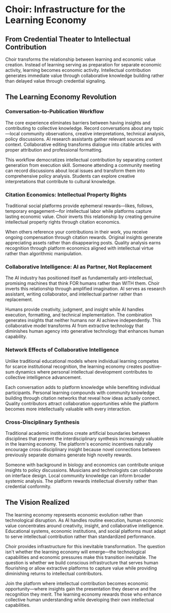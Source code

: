 # Choir: Infrastructure for the Learning Economy

## From Credential Theater to Intellectual Contribution

Choir transforms the relationship between learning and economic value creation. Instead of learning serving as preparation for separate economic activity, learning becomes economic activity. Intellectual contribution generates immediate value through collaborative knowledge building rather than delayed value through credential signaling.

## The Learning Economy Revolution

### Conversation-to-Publication Workflow

The core experience eliminates barriers between having insights and contributing to collective knowledge. Record conversations about any topic—local community observations, creative interpretations, technical analysis, policy discussions. AI research assistants gather relevant sources and context. Collaborative editing transforms dialogue into citable articles with proper attribution and professional formatting.

This workflow democratizes intellectual contribution by separating content generation from execution skill. Someone attending a community meeting can record discussions about local issues and transform them into comprehensive policy analysis. Students can explore creative interpretations that contribute to cultural knowledge.

### Citation Economics: Intellectual Property Rights

Traditional social platforms provide ephemeral rewards—likes, follows, temporary engagement—for intellectual labor while platforms capture lasting economic value. Choir inverts this relationship by creating genuine intellectual property rights through citation economics.

When others reference your contributions in their work, you receive ongoing compensation through citation rewards. Original insights generate appreciating assets rather than disappearing posts. Quality analysis earns recognition through platform economics aligned with intellectual virtue rather than algorithmic manipulation.

### Collaborative Intelligence: AI as Partner, Not Replacement

The AI industry has positioned itself as fundamentally anti-intellectual, promising machines that think FOR humans rather than WITH them. Choir inverts this relationship through amplified imagination. AI serves as research assistant, writing collaborator, and intellectual partner rather than replacement.

Humans provide creativity, judgment, and insight while AI handles execution, formatting, and technical implementation. The combination generates insights that neither humans nor AI achieve independently. This collaborative model transforms AI from extractive technology that diminishes human agency into generative technology that enhances human capability.

### Network Effects of Collaborative Intelligence

Unlike traditional educational models where individual learning competes for scarce institutional recognition, the learning economy creates positive-sum dynamics where personal intellectual development contributes to collective intelligence advancement.

Each conversation adds to platform knowledge while benefiting individual participants. Personal learning compounds with community knowledge building through citation networks that reveal how ideas actually connect. Quality contributors attract collaboration opportunities while the platform becomes more intellectually valuable with every interaction.

### Cross-Disciplinary Synthesis

Traditional academic institutions create artificial boundaries between disciplines that prevent the interdisciplinary synthesis increasingly valuable in the learning economy. The platform's economic incentives naturally encourage cross-disciplinary insight because novel connections between previously separate domains generate high novelty rewards.

Someone with background in biology and economics can contribute unique insights to policy discussions. Musicians and technologists can collaborate on interface design. Local community knowledge can inform broader systemic analysis. The platform rewards intellectual diversity rather than credential conformity.

## The Vision Realized

The learning economy represents economic evolution rather than technological disruption. As AI handles routine execution, human economic value concentrates around creativity, insight, and collaborative intelligence. Educational systems, economic institutions, and social platforms must adapt to serve intellectual contribution rather than standardized performance.

Choir provides infrastructure for this inevitable transformation. The question isn't whether the learning economy will emerge—the technological capabilities and economic pressures make this transition inevitable. The question is whether we build conscious infrastructure that serves human flourishing or allow extractive platforms to capture value while providing diminishing returns to intellectual contributors.

Join the platform where intellectual contribution becomes economic opportunity—where insights gain the presentation they deserve and the recognition they merit. The learning economy rewards those who enhance collective human understanding while developing their own intellectual capabilities.
